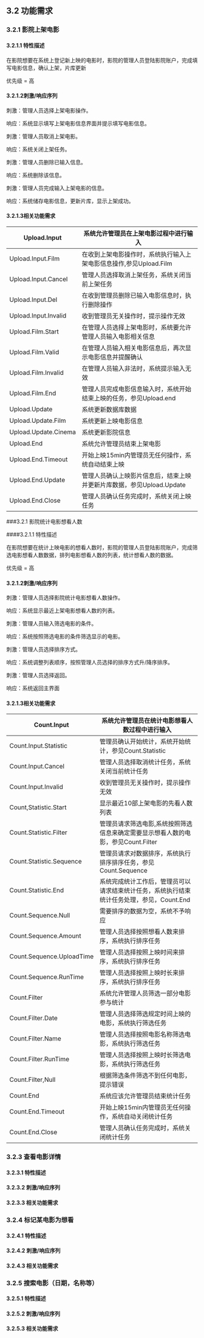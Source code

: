 ## 3.2 功能需求

### 3.2.1 影院上架电影

#### 3.2.1.1 特性描述

在影院想要在系统上登记新上映的电影时，影院的管理人员登陆影院账户，完成填写电影信息，确认上架，片库更新

优先级 = 高

#### 3.2.1.2刺激/响应序列

刺激：管理人员选择上架电影操作。

响应：系统显示填写上架电影信息界面并提示填写电影信息。

刺激：管理人员取消上架电影。

响应：系统关闭上架任务。

刺激：管理人员删除已输入信息。

响应：系统删除该信息。

刺激：管理人员完成输入上架电影的信息。

响应：系统储存电影信息，更新片库，显示上架成功。

#### 3.2.1.3相关功能需求

| Upload.Input         | 系统允许管理员在上架电影过程中进行输入                       |
| -------------------- | ------------------------------------------------------------ |
| Upload.Input.Film    | 在收到上架电影操作时，系统执行输入上架电影信息操作,参见Upload.Film |
| Upload.Input.Cancel  | 管理人员选择取消上架任务，系统关闭当前上架任务               |
| Upload.Input.Del     | 在收到管理员删除已输入电影信息时，执行删除操作               |
| Upload.Input.Invalid | 收到管理员无关操作时，提示操作无效                           |
| Upload.Film.Start    | 在管理人员选择上架电影时，系统要允许管理人员输入电影相关信息 |
| Upload.Film.Valid    | 在管理人员输入相关电影信息后，再次显示电影信息并提醒确认     |
| Upload.Film.Invalid  | 在管理人员输入非法时，系统提示输入无效                       |
| Upload.Film.End      | 管理人员完成电影信息输入时，系统开始结束上映的任务，参见Upload.end |
| Upload.Update        | 系统更新数据库数据                                           |
| Upload.Update.Film   | 系统更新上映电影信息                                         |
| Upload.Update.Cinema | 系统更新影院信息                                             |
| Upload.End           | 系统允许管理员结束上架电影                                   |
| Upload.End.Timeout   | 开始上映15min内管理员无任何操作，系统自动结束上映            |
| Upload.End.Update    | 管理人员确认上映影片信息后，结束上映并更新片库数据，参见Upload.Update |
| Upload.End.Close     | 管理人员确认任务完成时，系统关闭上映任务                     |

###3.2.1 影院统计电影想看人数

####3.2.1.1 特性描述

在影院想要在统计上映电影的想看人数时，影院的管理人员登陆影院账户，完成筛选电影想看人数数据，排列电影想看人数的列表，统计想看人数的数据。

优先级 = 高

#### 3.2.1.2刺激/响应序列

刺激：管理人员选择影院统计电影想看人数操作。

响应：系统显示最近上架电影想看人数的列表。

刺激：管理人员输入筛选电影的条件。

响应：系统按照筛选电影的条件筛选显示的电影。

刺激：管理人员选择排序方式。

响应：系统调整列表顺序，按照管理人员选择的排序方式升/降序排序。

刺激：管理人员选择返回。

响应：系统返回主界面

#### 3.2.1.3相关功能需求

| Count.Input               | 系统允许管理员在统计电影想看人数过程中进行输入               |
| ------------------------- | ------------------------------------------------------------ |
| Count.Input.Statistic     | 管理员确认开始统计，系统开始统计，参见Count.Statistic        |
| Count.Input.Cancel        | 管理人员选择取消统计任务，系统关闭当前统计任务               |
| Count.Input.Invalid       | 收到管理员无关操作时，提示操作无效                           |
| Count,Statistic.Start     | 显示最近10部上架电影的先看人数列表                           |
| Count.Statistic.Filter    | 管理员请求筛选电影,系统按照筛选信息来确定需要显示想看人数的电影，参见Count.Filter |
| Count.Statistic.Sequence  | 管理员请求对数据排序，系统执行排序排序任务，参见Count.Sequence |
| Count.Statistic.End       | 系统完成统计工作后，管理员可以请求结束统计任务，系统执行结束统计任务处理，参见，Count.End |
| Count.Sequence.Null       | 需要排序的数据为空，系统不予响应                             |
| Count.Sequence.Amount     | 管理人员选择按照想看人数来排序，系统执行排序任务             |
| Count.Sequence.UploadTime | 管理人员选择按照上映时间来排序，系统执行排序任务             |
| Count.Sequence.RunTime    | 管理人员选择按照上映时长来排序，系统执行排序任务             |
| Count.Filter              | 系统允许管理人员筛选一部分电影参与统计                       |
| Count.Filter.Date         | 管理人员选择筛选规定时间上映的电影，系统执行筛选任务         |
| Count.Filter.Name         | 管理人员选择按照电影名称筛选电影，系统执行筛选任务           |
| Count.Filter.RunTime      | 管理人员选择按照上映时长筛选电影，系统执行筛选任务           |
| Count.Filter,Null         | 根据筛选条件筛选不到任何电影，提示错误                       |
| Count.End                 | 系统应该允许管理员结束统计任务                               |
| Count.End.Timeout         | 开始上映15min内管理员无任何操作，系统自动关闭统计任务        |
| Count.End.Close           | 管理人员确认任务完成时，系统关闭统计任务                     |


### 3.2.3  查看电影详情
#### 3.2.3.1 特性描述
#### 3.2.3.2 刺激/响应序列
#### 3.2.3.3 相关功能需求

       
### 3.2.4  标记某电影为想看
#### 3.2.4.1 特性描述
#### 3.2.4.2 刺激/响应序列
#### 3.2.4.3 相关功能需求


### 3.2.5  搜索电影（日期，名称等）
#### 3.2.5.1 特性描述
#### 3.2.5.2 刺激/响应序列
#### 3.2.5.3 相关功能需求
